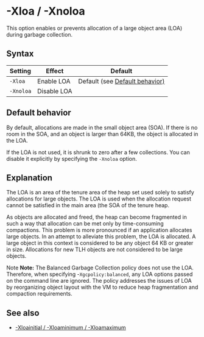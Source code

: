 <!--
* Copyright (c) 2017, 2018 IBM Corp. and others
*
* This program and the accompanying materials are made
* available under the terms of the Eclipse Public License 2.0
* which accompanies this distribution and is available at
* https://www.eclipse.org/legal/epl-2.0/ or the Apache
* License, Version 2.0 which accompanies this distribution and
* is available at https://www.apache.org/licenses/LICENSE-2.0.
*
* This Source Code may also be made available under the
* following Secondary Licenses when the conditions for such
* availability set forth in the Eclipse Public License, v. 2.0
* are satisfied: GNU General Public License, version 2 with
* the GNU Classpath Exception [1] and GNU General Public
* License, version 2 with the OpenJDK Assembly Exception [2].
*
* [1] https://www.gnu.org/software/classpath/license.html
* [2] http://openjdk.java.net/legal/assembly-exception.html
*
* SPDX-License-Identifier: EPL-2.0 OR Apache-2.0 OR GPL-2.0 WITH
* Classpath-exception-2.0 OR LicenseRef-GPL-2.0 WITH Assembly-exception
-->

# -Xloa / -Xnoloa

This option enables or prevents allocation of a large object area (LOA) during garbage collection.

## Syntax

| Setting            | Effect      | Default                                                                                                                        |
|--------------------|-------------|:------------------------------------------------------------------------------------------------------------------------------:|
| `-Xloa`            | Enable LOA  | <i class="fa fa-check" aria-hidden="true"></i><span class="sr-only">Default</span> (see [Default behavior)](#default-behavior) |
| `-Xnoloa`          | Disable LOA |                                                                                                                                |

## Default behavior

By default, allocations are made in the small object area (SOA). If there is no room in the SOA, and an object is larger than 64KB, the object is allocated in the LOA.

If the LOA is not used, it is shrunk to zero after a few collections. You can disable it explicitly by specifying the `-Xnoloa` option.

## Explanation

The LOA is an area of the tenure area of the heap set used solely to satisfy allocations for large objects. The LOA is used when the allocation request cannot be satisfied in the main area (the SOA of the tenure heap.

As objects are allocated and freed, the heap can become fragmented in such a way that allocation can be met only by time-consuming compactions. This problem is more pronounced if an application allocates large objects. In an attempt to alleviate this problem, the LOA is allocated. A large object in this context is considered to be any object 64 KB or greater in size. Allocations for new TLH objects are not considered to be large objects.

<i class="fa fa-pencil-square-o" aria-hidden="true"></i><span class="sr-only">Note</span> **Note:** The Balanced Garbage Collection policy does not use the LOA. Therefore, when specifying -`Xgcpolicy:balanced`, any LOA options passed on the command line are ignored. The policy addresses the issues of LOA by reorganizing object layout with the VM to reduce heap fragmentation and compaction requirements. 

## See also

- [-Xloainitial / -Xloaminimum / -Xloamaximum](xloaminimum.md)


<!-- ==== END OF TOPIC ==== xloa.md ==== -->
<!-- ==== END OF TOPIC ==== xnoloa.md ==== -->
